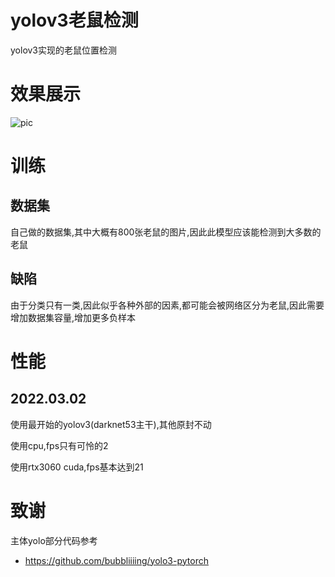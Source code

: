 # yolov3老鼠检测

yolov3实现的老鼠位置检测

# 效果展示

![pic](mouse_show.gif)

# 训练

## 数据集

自己做的数据集,其中大概有800张老鼠的图片,因此此模型应该能检测到大多数的老鼠

## 缺陷

由于分类只有一类,因此似乎各种外部的因素,都可能会被网络区分为老鼠,因此需要增加数据集容量,增加更多负样本

# 性能

## 2022.03.02

使用最开始的yolov3(darknet53主干),其他原封不动

使用cpu,fps只有可怜的2

使用rtx3060 cuda,fps基本达到21

# 致谢

主体yolo部分代码参考

* https://github.com/bubbliiiing/yolo3-pytorch

